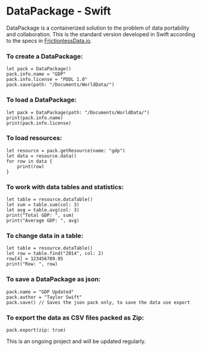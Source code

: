 # DataPackage - Swift

DataPackage is a containerized solution to the problem of data portability and collaboration. This is the standard version developed in Swift according to the specs in [FrictionlessData.io](http://frictionlessdata.io).

### To create a DataPackage:

```
let pack = DataPackage()
pack.info.name = "GDP"
pack.info.license = "PDDL 1.0"
pack.save(path: "/Documents/WorldData/")
```

### To load a DataPackage:

```
let pack = DataPackage(path: "/Documents/WorldData/")
print(pack.info.name)
print(pack.info.license)
```

### To load resources:

```
let resource = pack.getResource(name: "gdp")
let data = resource.data()
for row in data {
    print(row)
}
```

### To work with data tables and statistics:

```
let table = resource.dataTable()
let sum = table.sum(col: 3)
let avg = table.avg(col: 3)
print("Total GDP: ", sum)
print("Average GDP: ", avg)
```

### To change data in a table:

```
let table = resource.dataTable()
let row = table.find("2014", col: 2)
row[4] = 123456789.95
print("Row: ", row)
```

### To save a DataPackage as json:

```
pack.name = "GDP Updated"
pack.author = "Taylor Swift"
pack.save() // Saves the json pack only, to save the data use export
```

### To export the data as CSV files packed as Zip:

```
pack.export(zip: true)
```

This is an ongoing project and will be updated regularly.

